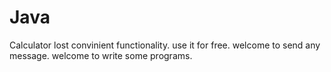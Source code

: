 # Java 

Calculator lost convinient functionality.
use it for free.
welcome to send any message.
welcome to write some programs.
